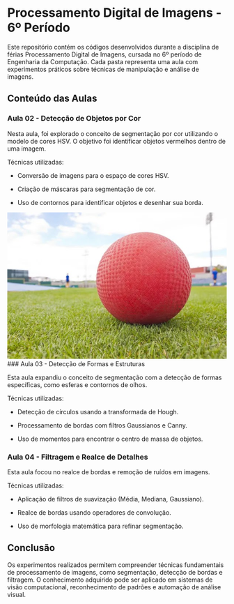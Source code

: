 # Processamento Digital de Imagens - 6º Período

Este repositório contém os códigos desenvolvidos durante a disciplina de férias Processamento Digital de Imagens, cursada no 6º período de Engenharia da Computação. Cada pasta representa uma aula com experimentos práticos sobre técnicas de manipulação e análise de imagens.

## Conteúdo das Aulas

### Aula 02 - Detecção de Objetos por Cor

Nesta aula, foi explorado o conceito de segmentação por cor utilizando o modelo de cores HSV. O objetivo foi identificar objetos vermelhos dentro de uma imagem.

Técnicas utilizadas:

- Conversão de imagens para o espaço de cores HSV.

- Criação de máscaras para segmentação de cor.

- Uso de contornos para identificar objetos e desenhar sua borda.

<img src="/Aula-02/red_ball.jpg">
### Aula 03 - Detecção de Formas e Estruturas

Esta aula expandiu o conceito de segmentação com a detecção de formas específicas, como esferas e contornos de olhos.

Técnicas utilizadas:

- Detecção de círculos usando a transformada de Hough.

- Processamento de bordas com filtros Gaussianos e Canny.

- Uso de momentos para encontrar o centro de massa de objetos.

### Aula 04 - Filtragem e Realce de Detalhes

Esta aula focou no realce de bordas e remoção de ruídos em imagens.

Técnicas utilizadas:

- Aplicação de filtros de suavização (Média, Mediana, Gaussiano).

- Realce de bordas usando operadores de convolução.

- Uso de morfologia matemática para refinar segmentação.

## Conclusão

Os experimentos realizados permitem compreender técnicas fundamentais de processamento de imagens, como segmentação, detecção de bordas e filtragem. O conhecimento adquirido pode ser aplicado em sistemas de visão computacional, reconhecimento de padrões e automação de análise visual.
